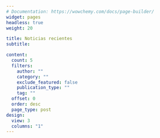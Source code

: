 ```yaml
---
# Documentation: https://wowchemy.com/docs/page-builder/
widget: pages
headless: true
weight: 20

title: Noticias recientes
subtitle:

content:
  count: 5
  filters:
    author: ""
    category: ""
    exclude_featured: false
    publication_type: ""
    tag: ""
  offset: 0
  order: desc
  page_type: post
design:
  view: 3
  columns: "1"
---
```


